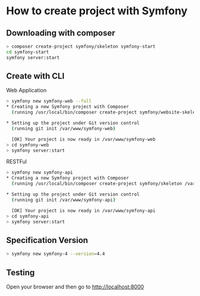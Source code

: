 # How to create project with Symfony

## Downloading with composer

```bash
> composer create-project symfony/skeleton symfony-start
cd symfony-start
symfony server:start
```

## Create with CLI

Web Application

```bash
> symfony new symfony-web --full
* Creating a new Symfony project with Composer
  (running /usr/local/bin/composer create-project symfony/website-skeleton /var/www/symfony-web)

* Setting up the project under Git version control
  (running git init /var/www/symfony-web)

  [OK] Your project is now ready in /var/www/symfony-web
> cd symfony-web
> symfony server:start
```

RESTFul

```bash
> symfony new symfony-api
* Creating a new Symfony project with Composer
  (running /usr/local/bin/composer create-project symfony/skeleton /var/www/symfony-api)

* Setting up the project under Git version control
  (running git init /var/www/symfony-api)

  [OK] Your project is now ready in /var/www/symfony-api
> cd symfony-api
> symfony server:start
```

## Specification Version

```bash
> symfony new symfony-4 --version=4.4
```

## Testing

Open your browser and then go to <http://localhost:8000>
